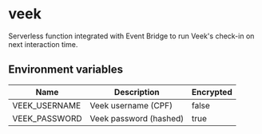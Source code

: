 # veek

Serverless function integrated with Event Bridge to run Veek's check-in on next interaction time.

## Environment variables

| Name          | Description            | Encrypted |
| ------------- | ---------------------- | --------- |
| VEEK_USERNAME | Veek username (CPF)    | false     |
| VEEK_PASSWORD | Veek password (hashed) | true      |
